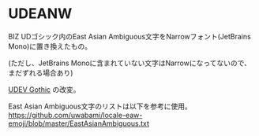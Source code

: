 # UDEANW

BIZ UDゴシック内のEast Asian Ambiguous文字をNarrowフォント(JetBrains Mono)に置き換えたもの。

(ただし、JetBrains Monoに含まれていない文字はNarrowになってないので、まだずれる場合あり)

[UDEV Gothic](https://github.com/yuru7/udev-gothic) の改変。

East Asian Ambiguous文字のリストは以下を参考に使用。
https://github.com/uwabami/locale-eaw-emoji/blob/master/EastAsianAmbiguous.txt
